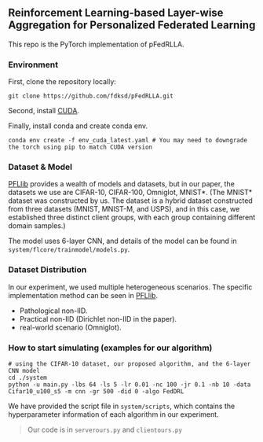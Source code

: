 ## Reinforcement Learning-based Layer-wise Aggregation for Personalized Federated Learning

This repo is the PyTorch implementation of pFedRLLA.


### Environment
First, clone the repository locally:
```
git clone https://github.com/fdksd/pFedRLLA.git
```
Second, install [CUDA](https://developer.nvidia.com/cuda-11-6-0-download-archive).

Finally, install conda and create conda env.
```
conda env create -f env_cuda_latest.yaml # You may need to downgrade the torch using pip to match CUDA version
```

### Dataset & Model
[PFLlib](https://github.com/TsingZ0/PFLlib?tab=readme-ov-file) provides a wealth of models and datasets, but in our paper, the datasets we use are CIFAR-10, CIFAR-100, Omniglot, MNIST*.
(The MNIST* dataset was constructed by us. The dataset is a hybrid dataset constructed from three datasets (MNIST, MNIST-M, and USPS),  and in this case, we established three distinct client groups, with each group containing different domain samples.)

The model uses 6-layer CNN, and details of the model can be found in `system/flcore/trainmodel/models.py`.

### Dataset Distribution
In our experiment, we used multiple heterogeneous scenarios. The specific implementation method can be seen in [PFLlib](https://github.com/TsingZ0/PFLlib/tree/master).
- Pathological non-IID.
- Practical non-IID (Dirichlet non-IID in the paper).
- real-world scenario (Omniglot).

### How to start simulating (examples for our algorithm)
```
# using the CIFAR-10 dataset, our proposed algorithm, and the 6-layer CNN model
cd ./system
python -u main.py -lbs 64 -ls 5 -lr 0.01 -nc 100 -jr 0.1 -nb 10 -data Cifar10_u100_s5 -m cnn -gr 500 -did 0 -algo FedDRL
```
We have provided the script file in `system/scripts`, which contains the hyperparameter information of each algorithm in our experiment.

> Our code is in `serverours.py` and `clientours.py`
